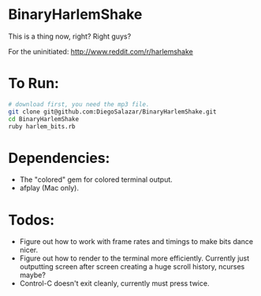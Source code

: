 BinaryHarlemShake
=================

This is a thing now, right? Right guys?

For the uninitiated:
http://www.reddit.com/r/harlemshake

To Run:
=======
```bash
# download first, you need the mp3 file.
git clone git@github.com:DiegoSalazar/BinaryHarlemShake.git
cd BinaryHarlemShake
ruby harlem_bits.rb
```

Dependencies:
============
* The "colored" gem for colored terminal output.
* afplay (Mac only).

Todos:
=====
* Figure out how to work with frame rates and timings to make bits dance nicer.
* Figure out how to render to the terminal more efficiently. Currently just outputting screen after screen creating a huge scroll history, ncurses maybe?
* Control-C doesn't exit cleanly, currently must press twice.
